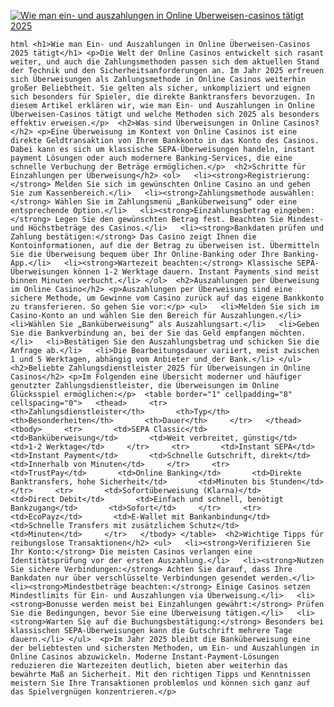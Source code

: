 [![Wie man ein- und auszahlungen in Online Uberweisen-casinos tätigt 2025](https://123-caf.pages.dev/gitsignup.png)](https://vrmoo.ru/Bt82HjjY)

```html <h1>Wie man Ein- und Auszahlungen in Online Überweisen-Casinos 2025 tätigt</h1> <p>Die Welt der Online Casinos entwickelt sich rasant weiter, und auch die Zahlungsmethoden passen sich dem aktuellen Stand der Technik und den Sicherheitsanforderungen an. Im Jahr 2025 erfreuen sich Überweisungen als Zahlungsmethode in Online Casinos weiterhin großer Beliebtheit. Sie gelten als sicher, unkompliziert und eignen sich besonders für Spieler, die direkte Banktransfers bevorzugen. In diesem Artikel erklären wir, wie man Ein- und Auszahlungen in Online Überweisen-Casinos tätigt und welche Methoden sich 2025 als besonders effektiv erweisen.</p>  <h2>Was sind Überweisungen in Online Casinos?</h2> <p>Eine Überweisung im Kontext von Online Casinos ist eine direkte Geldtransaktion von Ihrem Bankkonto in das Konto des Casinos. Dabei kann es sich um klassische SEPA-Überweisungen handeln, instant payment Lösungen oder auch modernere Banking-Services, die eine schnelle Verbuchung der Beträge ermöglichen.</p>  <h2>Schritte für Einzahlungen per Überweisung</h2> <ol>   <li><strong>Registrierung:</strong> Melden Sie sich im gewünschten Online Casino an und gehen Sie zum Kassenbereich.</li>   <li><strong>Zahlungsmethode auswählen:</strong> Wählen Sie im Zahlungsmenü „Banküberweisung“ oder eine entsprechende Option.</li>   <li><strong>Einzahlungsbetrag eingeben:</strong> Legen Sie den gewünschten Betrag fest. Beachten Sie Mindest- und Höchstbeträge des Casinos.</li>   <li><strong>Bankdaten prüfen und Zahlung bestätigen:</strong> Das Casino zeigt Ihnen die Kontoinformationen, auf die der Betrag zu überweisen ist. Übermitteln Sie die Überweisung bequem über Ihr Online-Banking oder Ihre Banking-App.</li>   <li><strong>Wartezeit beachten:</strong> Klassische SEPA-Überweisungen können 1-2 Werktage dauern. Instant Payments sind meist binnen Minuten verbucht.</li> </ol>  <h2>Auszahlungen per Überweisung im Online Casino</h2> <p>Auszahlungen per Überweisung sind eine sichere Methode, um Gewinne vom Casino zurück auf das eigene Bankkonto zu transferieren. So gehen Sie vor:</p> <ul>   <li>Melden Sie sich im Casino-Konto an und wählen Sie den Bereich für Auszahlungen.</li>   <li>Wählen Sie „Banküberweisung“ als Auszahlungsart.</li>   <li>Geben Sie die Bankverbindung an, bei der Sie das Geld empfangen möchten.</li>   <li>Bestätigen Sie den Auszahlungsbetrag und schicken Sie die Anfrage ab.</li>   <li>Die Bearbeitungsdauer variiert, meist zwischen 1 und 5 Werktagen, abhängig vom Anbieter und der Bank.</li> </ul>  <h2>Beliebte Zahlungsdienstleister 2025 für Überweisungen in Online Casinos</h2> <p>Im Folgenden eine Übersicht moderner und häufiger genutzter Zahlungsdienstleister, die Überweisungen im Online Glücksspiel ermöglichen:</p>  <table border="1" cellpadding="8" cellspacing="0">   <thead>     <tr>       <th>Zahlungsdienstleister</th>       <th>Typ</th>       <th>Besonderheiten</th>       <th>Dauer</th>     </tr>   </thead>   <tbody>     <tr>       <td>SEPA Classic</td>       <td>Banküberweisung</td>       <td>Weit verbreitet, günstig</td>       <td>1-2 Werktage</td>     </tr>     <tr>       <td>Instant SEPA</td>       <td>Instant Payment</td>       <td>Schnelle Gutschrift, direkt</td>       <td>Innerhalb von Minuten</td>     </tr>     <tr>       <td>TrustPay</td>       <td>Online Banking</td>       <td>Direkte Banktransfers, hohe Sicherheit</td>       <td>Minuten bis Stunden</td>     </tr>     <tr>       <td>Sofortüberweisung (Klarna)</td>       <td>Direct Debit</td>       <td>Einfach und schnell, benötigt Bankzugang</td>       <td>Sofort</td>     </tr>     <tr>       <td>EcoPayz</td>       <td>E-Wallet mit Bankanbindung</td>       <td>Schnelle Transfers mit zusätzlichem Schutz</td>       <td>Minuten</td>     </tr>   </tbody> </table>  <h2>Wichtige Tipps für reibungslose Transaktionen</h2> <ul>   <li><strong>Verifizieren Sie Ihr Konto:</strong> Die meisten Casinos verlangen eine Identitätsprüfung vor der ersten Auszahlung.</li>   <li><strong>Nutzen Sie sichere Verbindungen:</strong> Achten Sie darauf, dass Ihre Bankdaten nur über verschlüsselte Verbindungen gesendet werden.</li>   <li><strong>Mindestbeträge beachten:</strong> Einige Casinos setzen Mindestlimits für Ein- und Auszahlungen via Überweisung.</li>   <li><strong>Bonusse werden meist bei Einzahlungen gewährt:</strong> Prüfen Sie die Bedingungen, bevor Sie eine Überweisung tätigen.</li>   <li><strong>Warten Sie auf die Buchungsbestätigung:</strong> Besonders bei klassischen SEPA-Überweisungen kann die Gutschrift mehrere Tage dauern.</li> </ul>  <p>Im Jahr 2025 bleibt die Banküberweisung eine der beliebtesten und sichersten Methoden, um Ein- und Auszahlungen in Online Casinos abzuwickeln. Moderne Instant-Payment-Lösungen reduzieren die Wartezeiten deutlich, bieten aber weiterhin das bewährte Maß an Sicherheit. Mit den richtigen Tipps und Kenntnissen meistern Sie Ihre Transaktionen problemlos und können sich ganz auf das Spielvergnügen konzentrieren.</p> ```